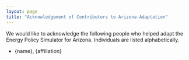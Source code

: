 ```yaml
---
layout: page
title: "Acknowledgement of Contributors to Arizona Adaptation"
---
```


We would like to acknowledge the following people who helped adapt the Energy Policy Simulator for Arizona.  Individuals are listed alphabetically.

* {name}, {affiliation}


